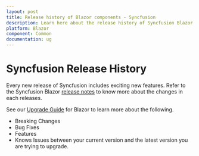 ```yaml
---
layout: post
title: Release history of Blazor components - Syncfusion
description: Learn here about the release history of Syncfusion Blazor components for new features, bug fixes, breaking changes and others.
platform: Blazor
component: Common
documentation: ug
---
```


# Syncfusion Release History

Every new release of Syncfusion includes exciting new features. Refer to the Syncfusion Blazor [release notes](https://blazor.syncfusion.com/documentation/release-notes/index/) to know more about the changes in each releases.

See our [Upgrade Guide](https://help.syncfusion.com/upgrade-guide/blazor-components) for Blazor to learn more about the following.

* Breaking Changes
* Bug Fixes
* Features
* Knows Issues between your current version and the latest version you are trying to upgrade.